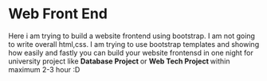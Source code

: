 # Web Front End

Here i am trying to build a website frontend using bootstrap. I am not going to write overall html,css. I am trying to use bootstrap templates and showing how easily and fastly you can build your website frontensd in one night for university project like <b> Database Project </b> or <b> Web Tech Project </b> within maximum 2-3 hour :D 
